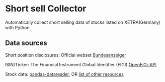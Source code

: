 # Short sell Collector

Automatically collect short selling data of stocks listed on XETRA(Germany) with Python

## Data sources

Short position disclosures: Official webset [Bundesanzeiger](https://www.bundesanzeiger.de/pub/de/to_nlp_start)

ISIN/Ticker: The Financial Instrument Global Identifier (FIGI) [OpenFiGi-API](https://www.openfigi.com/api)

Stock data: [pandas-datareader](https://github.com/pydata/pandas-datareader), OR [list of other resources](https://github.com/wilsonfreitas/awesome-quant#data-sources)
